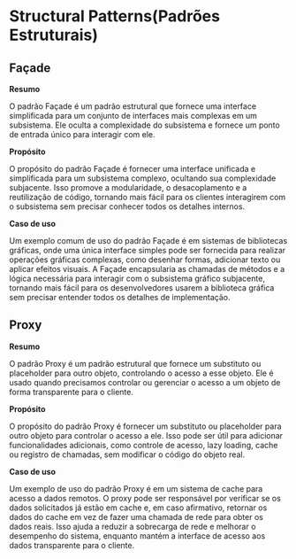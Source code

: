 # Structural Patterns(Padrões Estruturais)

## Façade

**Resumo**

O padrão Façade é um padrão estrutural que fornece uma interface simplificada para um conjunto de interfaces mais complexas em um subsistema. Ele oculta a complexidade do subsistema e fornece um ponto de entrada único para interagir com ele.

**Propósito**

O propósito do padrão Façade é fornecer uma interface unificada e simplificada para um subsistema complexo, ocultando sua complexidade subjacente. Isso promove a modularidade, o desacoplamento e a reutilização de código, tornando mais fácil para os clientes interagirem com o subsistema sem precisar conhecer todos os detalhes internos.

**Caso de uso**

Um exemplo comum de uso do padrão Façade é em sistemas de bibliotecas gráficas, onde uma única interface simples pode ser fornecida para realizar operações gráficas complexas, como desenhar formas, adicionar texto ou aplicar efeitos visuais. A Façade encapsularia as chamadas de métodos e a lógica necessária para interagir com o subsistema gráfico subjacente, tornando mais fácil para os desenvolvedores usarem a biblioteca gráfica sem precisar entender todos os detalhes de implementação.

## Proxy

**Resumo**

O padrão Proxy é um padrão estrutural que fornece um substituto ou placeholder para outro objeto, controlando o acesso a esse objeto. Ele é usado quando precisamos controlar ou gerenciar o acesso a um objeto de forma transparente para o cliente.

**Propósito**

O propósito do padrão Proxy é fornecer um substituto ou placeholder para outro objeto para controlar o acesso a ele. Isso pode ser útil para adicionar funcionalidades adicionais, como controle de acesso, lazy loading, cache ou registro de chamadas, sem modificar o código do objeto real.

**Caso de uso**

Um exemplo de uso do padrão Proxy é em um sistema de cache para acesso a dados remotos. O proxy pode ser responsável por verificar se os dados solicitados já estão em cache e, em caso afirmativo, retornar os dados do cache em vez de fazer uma chamada de rede para obter os dados reais. Isso ajuda a reduzir a sobrecarga de rede e melhorar o desempenho do sistema, enquanto mantém a interface de acesso aos dados transparente para o cliente.